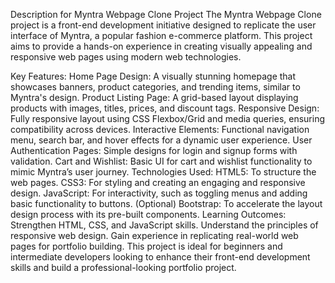 Description for Myntra Webpage Clone Project
The Myntra Webpage Clone project is a front-end development initiative designed to replicate the user interface of Myntra, a popular fashion e-commerce platform. This project aims to provide a hands-on experience in creating visually appealing and responsive web pages using modern web technologies.

Key Features:
Home Page Design: A visually stunning homepage that showcases banners, product categories, and trending items, similar to Myntra's design.
Product Listing Page: A grid-based layout displaying products with images, titles, prices, and discount tags.
Responsive Design: Fully responsive layout using CSS Flexbox/Grid and media queries, ensuring compatibility across devices.
Interactive Elements: Functional navigation menu, search bar, and hover effects for a dynamic user experience.
User Authentication Pages: Simple designs for login and signup forms with validation.
Cart and Wishlist: Basic UI for cart and wishlist functionality to mimic Myntra’s user journey.
Technologies Used:
HTML5: To structure the web pages.
CSS3: For styling and creating an engaging and responsive design.
JavaScript: For interactivity, such as toggling menus and adding basic functionality to buttons.
(Optional) Bootstrap: To accelerate the layout design process with its pre-built components.
Learning Outcomes:
Strengthen HTML, CSS, and JavaScript skills.
Understand the principles of responsive web design.
Gain experience in replicating real-world web pages for portfolio building.
This project is ideal for beginners and intermediate developers looking to enhance their front-end development skills and build a professional-looking portfolio project.






